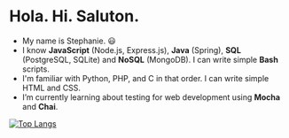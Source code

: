 # Hola. Hi. Saluton.

- My name is Stephanie. :smiley:
- I know **JavaScript** (Node.js, Express.js), **Java** (Spring), **SQL** (PostgreSQL, SQLite) and **NoSQL** (MongoDB). I can write simple **Bash** scripts.
- I'm familiar with Python, PHP, and C in that order. I can write simple HTML and CSS.
- I’m currently learning about testing for web development using **Mocha** and **Chai**.

[![Top Langs](https://github-readme-stats.vercel.app/api/top-langs/?username=spenalozacortes&exclude_repo=add-automated-tests-off-platform-project,try-github-CLI-off-platform-project,practice-rebase-off-platform-project,boilerplate-npm)](https://github.com/anuraghazra/github-readme-stats)
